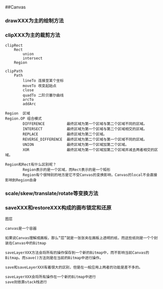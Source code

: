 

##Canvas

### drawXXX为主的绘制方法

### clipXXX为主的裁剪方法

    clipRect
        Rect
            union
            intersect
        Region

    clipPath
        Path
            lineTo 连接至某个坐标
            moveTo 改变起始点
            close
            quadTo 二阶贝塞尔曲线
            arcTo
            addArc

    Region  区域
    Region.OP 组合模式
            DIFFERENCE          最终区域为第一个区域与第二个区域不同的区域。
            INTERSECT           最终区域为第一个区域与第二个区域相交的区域。
            REPLACE             最终区域为第二个区域。
            REVERSE_DIFFERENCE  最终区域为第二个区域与第一个区域不同的区域。
            UNION               最终区域为第一个区域加第二个区域。
            XOR                 最终区域为第一个区域加第二个区域并减去两者相交的区域。

    Region和Rect有什么区别呢？
            Region表示的是一个区域，而Rect表示的是一个矩形
            Region有个很特别的地方是它不受Canvas的变换影响，Canvas的local不会直接影响到Region自身

### scale/skew/translate/rotate等变换方法

### saveXXX和restoreXXX构成的画布锁定和还原

    图层

    canvas是一个容器

    如果说Canvas理解成画板，那么“层”就是一张张夹在画板上透明的纸，而这些纸则是一个个封装在Canvas中的Bitmap

    saveLayerXXX方法会将所有的操作保存到一个新的Bitmap中，而不影响当前Canvas的Bitmap。而save()方法则是在当前的Bitmap中进行操作。

    save和saveLayerXXX有着很大的区别，但是在一般应用上两者的功能是差不多的。

    saveLayerXXX会将所有操作在一个新的Bitmap中进行
    save则依靠stack栈进行